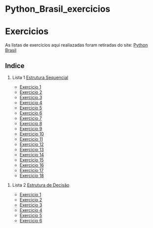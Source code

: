 # Python_Brasil_exercicios

<h1>Exercicios</h1>

<p>As listas de exercicios aqui realiazadas foram retiradas do site: <a href = "https://wiki.python.org.br/ListaDeExercicios">Python Brasil</a><p>

<h2>Indice</h2>
<ol>
    <li>Lista 1 <a href = "https://github.com/TassioSales/Python_Brasil_exercicios/tree/master/1-EstruturaSequencial">Estrutura Sequencial</a></li>
      <ul>
          <li><a href = "https://github.com/TassioSales/Python_Brasil_exercicios/blob/master/1-EstruturaSequencial/exercicio_1.py">Exercicio 1</a></li>
          <li><a href = "https://github.com/TassioSales/Python_Brasil_exercicios/blob/master/1-EstruturaSequencial/exercicio_2.py">Exercicio 2</a></li>
          <li><a href = "https://github.com/TassioSales/Python_Brasil_exercicios/blob/master/1-EstruturaSequencial/exercicio_3.py">Exercicio 3</a></li>
          <li><a href = "https://github.com/TassioSales/Python_Brasil_exercicios/blob/master/1-EstruturaSequencial/exercicio_4.py">Exercicio 4</a></li>
          <li><a href = "https://github.com/TassioSales/Python_Brasil_exercicios/blob/master/1-EstruturaSequencial/exercicio_5.py">Exercicio 5</a></li>
          <li><a href = "https://github.com/TassioSales/Python_Brasil_exercicios/blob/master/1-EstruturaSequencial/exercicio_6.py">Exercicio 6</a></li>
          <li><a href = "https://github.com/TassioSales/Python_Brasil_exercicios/blob/master/1-EstruturaSequencial/exercicio_7.py">Exercicio 7</a></li>
          <li><a href = "https://github.com/TassioSales/Python_Brasil_exercicios/blob/master/1-EstruturaSequencial/exercicio_8.py">Exercicio 8</a></li>
          <li><a href = "https://github.com/TassioSales/Python_Brasil_exercicios/blob/master/1-EstruturaSequencial/exercicio_9.py">Exercicio 9</a></li>
          <li><a href = "https://github.com/TassioSales/Python_Brasil_exercicios/blob/master/1-EstruturaSequencial/exercicio_10.py">Exercicio 10</a></li>
          <li><a href = "https://github.com/TassioSales/Python_Brasil_exercicios/blob/master/1-EstruturaSequencial/exercicio_11.py">Exercicio 11</a></li>
          <li><a href = "https://github.com/TassioSales/Python_Brasil_exercicios/blob/master/1-EstruturaSequencial/exercicio_12.py">Exercicio 12</a></li>
          <li><a href = "https://github.com/TassioSales/Python_Brasil_exercicios/blob/master/1-EstruturaSequencial/exercicio_13.py">Exercicio 13</a></li>
          <li><a href = "https://github.com/TassioSales/Python_Brasil_exercicios/blob/master/1-EstruturaSequencial/exercicio_14.py">Exercicio 14</a></li>
          <li><a href = "https://github.com/TassioSales/Python_Brasil_exercicios/blob/master/1-EstruturaSequencial/exercicio_15.py">Exercicio 15</a></li>
          <li><a href = "https://github.com/TassioSales/Python_Brasil_exercicios/blob/master/1-EstruturaSequencial/exercicio_16.py">Exercicio 16</a></li>
          <li><a href = "https://github.com/TassioSales/Python_Brasil_exercicios/blob/master/1-EstruturaSequencial/exercicio_17.py">Exercicio 17</a></li>
          <li><a href = "https://github.com/TassioSales/Python_Brasil_exercicios/blob/master/1-EstruturaSequencial/exercicio_18.py">Exercicio 18</a></li>
      </ul>
</ol>
<ol>
    <li>Lista 2 <a href = "https://github.com/TassioSales/Python_Brasil_exercicios/tree/master/2-EstruturaDeDecisao">Estrutura de Decisão</a></li>
      <ul>
          <li><a href = "https://github.com/TassioSales/Python_Brasil_exercicios/blob/master/2-EstruturaDeDecisao/exercicio_1.py">Exercicio 1</a></li>
          <li><a href = "https://github.com/TassioSales/Python_Brasil_exercicios/blob/master/2-EstruturaDeDecisao/exercicio_2.py">Exercicio 2</a></li>
          <li><a href = "https://github.com/TassioSales/Python_Brasil_exercicios/blob/master/2-EstruturaDeDecisao/exercicio_3.py">Exercicio 3</a></li>
          <li><a href = "https://github.com/TassioSales/Python_Brasil_exercicios/blob/master/2-EstruturaDeDecisao/exercicio_3.py">Exercicio 4</a></li>
          <li><a href = "https://github.com/TassioSales/Python_Brasil_exercicios/blob/master/2-EstruturaDeDecisao/exercicio_3.py">Exercicio 5</a></li>
          <li><a href = "https://github.com/TassioSales/Python_Brasil_exercicios/blob/master/2-EstruturaDeDecisao/exercicio_3.py">Exercicio 6</a></li>
      </ul>
</ol>
